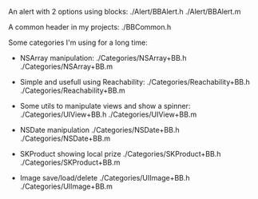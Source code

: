 An alert with 2 options using blocks:
./Alert/BBAlert.h
./Alert/BBAlert.m

A common header in my projects:
./BBCommon.h

Some categories I'm using for a long time:

- NSArray manipulation:
./Categories/NSArray+BB.h
./Categories/NSArray+BB.m

- Simple and usefull using Reachability:
./Categories/Reachability+BB.h
./Categories/Reachability+BB.m

- Some utils to manipulate views and show a spinner:
./Categories/UIView+BB.h
./Categories/UIView+BB.m

- NSDate manipulation
./Categories/NSDate+BB.h
./Categories/NSDate+BB.m

- SKProduct showing local prize
./Categories/SKProduct+BB.h
./Categories/SKProduct+BB.m

- Image save/load/delete
./Categories/UIImage+BB.h
./Categories/UIImage+BB.m
